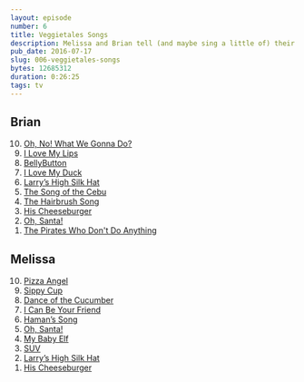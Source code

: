 ```yaml
---
layout: episode
number: 6
title: Veggietales Songs
description: Melissa and Brian tell (and maybe sing a little of) their favorite Veggietales songs.
pub_date: 2016-07-17
slug: 006-veggietales-songs
bytes: 12685312
duration: 0:26:25
tags: tv
---
```


<h2>Brian</h2>
<ol reversed>
<li><a href="https://www.youtube.com/watch?v=wv8gXqwu0IM">Oh, No! What We Gonna Do?</a></li>
<li><a href="https://www.youtube.com/watch?v=j1FGaCNN1aw">I Love My Lips</a></li>
<li><a href="https://www.youtube.com/watch?v=n5uujMb_hbo">BellyButton</a></li>
<li><a href="https://www.youtube.com/watch?v=Zr1at7PzkRQ">I Love My Duck</a></li>
<li><a href="https://www.youtube.com/watch?v=i9KqphtT5fs">Larry’s High Silk Hat</a></li>
<li><a href="https://www.youtube.com/watch?v=_uv8Ej4CEoQ">The Song of the Cebu</a></li>
<li><a href="https://www.youtube.com/watch?v=LtHr7gluh08">The Hairbrush Song</a></li>
<li><a href="https://www.youtube.com/watch?v=CmIKR458M0A">His Cheeseburger</a></li>
<li><a href="https://www.youtube.com/watch?v=uD5pqOsW1PU">Oh, Santa!</a></li>
<li><a href="https://www.youtube.com/watch?v=XaWU1CmrJNc">The Pirates Who Don't Do Anything</a></li>
</ol>

<h2>Melissa</h2>
<ol reversed>
<li><a href="https://www.youtube.com/watch?v=jEUJTo6-stg">Pizza Angel</a></li>
<li><a href="https://www.youtube.com/watch?v=3OamI2qV340">Sippy Cup</a></li>
<li><a href="https://www.youtube.com/watch?v=13DvXLdr_H4">Dance of the Cucumber</a></li>
<li><a href="https://www.youtube.com/watch?v=MbJNlJ5yVUk">I Can Be Your Friend</a></li>
<li><a href="https://www.youtube.com/watch?v=1GFSCsNABVE">Haman’s Song</a></li>
<li><a href="https://www.youtube.com/watch?v=uD5pqOsW1PU">Oh, Santa!</a></li>
<li><a href="https://www.youtube.com/watch?v=HP5hQMi-8lE">My Baby Elf</a></li>
<li><a href="https://www.youtube.com/watch?v=P0NfaKiPIMc">SUV</a></li>
<li><a href="https://www.youtube.com/watch?v=i9KqphtT5fs">Larry’s High Silk Hat</a></li>
<li><a href="https://www.youtube.com/watch?v=CmIKR458M0A">His Cheeseburger</a></li>
</ol>
